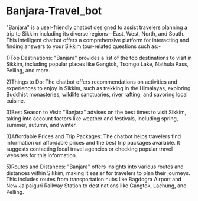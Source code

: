 # Banjara-Travel_bot

"Banjara" is a user-friendly chatbot designed to assist travelers planning a trip to Sikkim including its diverse regions—East, West, North, and South. This intelligent chatbot offers a comprehensive platform for interacting and finding answers to your Sikkim tour-related questions such as:-

1)Top Destinations: "Banjara" provides a list of the top destinations to visit in Sikkim, including popular places like Gangtok, Tsomgo Lake, Nathula Pass, Pelling, and more.

2)Things to Do: The chatbot offers recommendations on activities and experiences to enjoy in Sikkim, such as trekking in the Himalayas, exploring Buddhist monasteries, wildlife sanctuaries, river rafting, and savoring local cuisine.

3)Best Season to Visit: "Banjara" advises on the best times to visit Sikkim, taking into account factors like weather and festivals, including spring, summer, autumn, and winter.

3)Affordable Prices and Trip Packages: The chatbot helps travelers find information on affordable prices and the best trip packages available. It suggests contacting local travel agencies or checking popular travel websites for this information.

5)Routes and Distances: "Banjara" offers insights into various routes and distances within Sikkim, making it easier for travelers to plan their journeys. This includes routes from transportation hubs like Bagdogra Airport and New Jalpaiguri Railway Station to destinations like Gangtok, Lachung, and Pelling.
